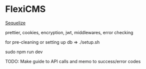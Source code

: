 # FlexiCMS

[Sequelize](https://sequelize.org/docs/v6/core-concepts/)

prettier, cookies, encryption, jwt, middlewares, error checking

for pre-cleaning or setting up db => ./setup.sh

sudo npm run dev

TODO:
Make guide to API calls
and memo to success/error codes